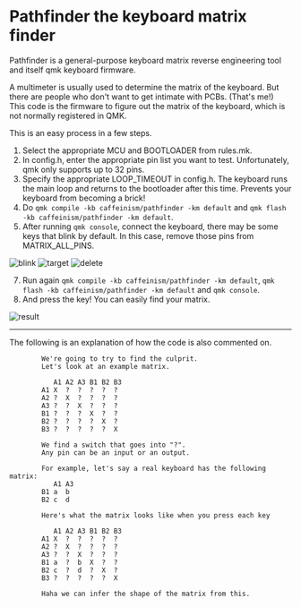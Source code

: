 # Pathfinder the keyboard matrix finder

Pathfinder is a general-purpose keyboard matrix reverse engineering tool and itself qmk keyboard firmware.

A multimeter is usually used to determine the matrix of the keyboard. But there are people who don't want to get intimate with PCBs. (That's me!) This code is the firmware to figure out the matrix of the keyboard, which is not normally registered in QMK.

This is an easy process in a few steps.

1. Select the appropriate MCU and BOOTLOADER from rules.mk.
2. In config.h, enter the appropriate pin list you want to test. Unfortunately, qmk only supports up to 32 pins.
3. Specify the appropriate LOOP_TIMEOUT in config.h. The keyboard runs the main loop and returns to the bootloader after this time. Prevents your keyboard from becoming a brick!
4. Do ```qmk compile -kb caffeinism/pathfinder -km default``` and ```qmk flash -kb caffeinism/pathfinder -km default```.
5. After running ```qmk console```, connect the keyboard, there may be some keys that blink by default. In this case, remove those pins from MATRIX_ALL_PINS.

![blink](https://i.imgur.com/alf1zVv.png)
![target](https://i.imgur.com/n0E5YPC.png)
![delete](https://i.imgur.com/dvOLccN.png)

7. Run again ```qmk compile -kb caffeinism/pathfinder -km default```, ```qmk flash -kb caffeinism/pathfinder -km default``` and ```qmk console```.
8. And press the key! You can easily find your matrix.

![result](https://i.imgur.com/AYYvLxJ.png)

---

The following is an explanation of how the code is also commented on.
```
        We're going to try to find the culprit.
        Let's look at an example matrix.

           A1 A2 A3 B1 B2 B3
        A1 X  ?  ?  ?  ?  ?
        A2 ?  X  ?  ?  ?  ?
        A3 ?  ?  X  ?  ?  ?
        B1 ?  ?  ?  X  ?  ?
        B2 ?  ?  ?  ?  X  ?
        B3 ?  ?  ?  ?  ?  X

        We find a switch that goes into "?".
        Any pin can be an input or an output.

        For example, let's say a real keyboard has the following matrix:
           A1 A3
        B1 a  b
        B2 c  d

        Here's what the matrix looks like when you press each key

           A1 A2 A3 B1 B2 B3
        A1 X  ?  ?  ?  ?  ?
        A2 ?  X  ?  ?  ?  ?
        A3 ?  ?  X  ?  ?  ?
        B1 a  ?  b  X  ?  ?
        B2 c  ?  d  ?  X  ?
        B3 ?  ?  ?  ?  ?  X

        Haha we can infer the shape of the matrix from this.
 ```
